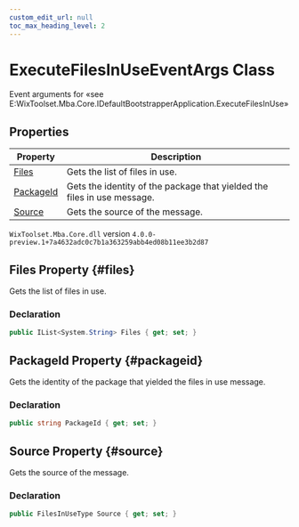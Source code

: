 ```yaml
---
custom_edit_url: null
toc_max_heading_level: 2
---
```

# ExecuteFilesInUseEventArgs Class
Event arguments for «see E:WixToolset.Mba.Core.IDefaultBootstrapperApplication.ExecuteFilesInUse» 
## Properties
| Property | Description |
| ------ | ----------- |
| [Files](#files) | Gets the list of files in use. |
| [PackageId](#packageid) | Gets the identity of the package that yielded the files in use message. |
| [Source](#source) | Gets the source of the message. |
`WixToolset.Mba.Core.dll` version `4.0.0-preview.1+7a4632adc0c7b1a363259abb4ed08b11ee3b2d87`
## Files Property {#files}
Gets the list of files in use.
### Declaration
```cs
public IList<System.String> Files { get; set; } 
```
## PackageId Property {#packageid}
Gets the identity of the package that yielded the files in use message.
### Declaration
```cs
public string PackageId { get; set; } 
```
## Source Property {#source}
Gets the source of the message.
### Declaration
```cs
public FilesInUseType Source { get; set; } 
```
